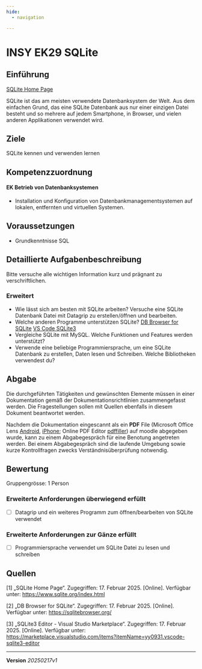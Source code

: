 ```yaml
---
hide:
  - navigation

---
```


# INSY EK29 SQLite

## Einführung

[SQLite Home Page](https://www.sqlite.org/index.html)

SQLite ist das am meisten verwendete Datenbanksystem der Welt. Aus dem einfachen Grund, das eine SQLite Datenbank aus nur einer einzigen Datei besteht und so mehrere auf jedem Smartphone, in Browser, und vielen anderen Applikationen verwendet wird. 

## Ziele

SQLite kennen und verwenden lernen


## Kompetenzzuordnung

#### EK Betrieb von Datenbanksystemen 

* Installation und Konfiguration von Datenbankmanagementsystemen auf lokalen, entfernten und virtuellen Systemen.

## Voraussetzungen

* Grundkenntnisse SQL

## Detaillierte Aufgabenbeschreibung
Bitte versuche alle wichtigen Information kurz und prägnant zu verschriftlichen.

### Erweitert

- Wie lässt sich am besten mit SQLite arbeiten? Versuche eine SQLite Datenbank Datei mit Datagrip zu erstellen/öffnen und bearbeiten.
- Welche anderen Programme unterstützen SQLite? [DB Browser for SQLite](https://sqlitebrowser.org/) [VS Code SQLite3](https://marketplace.visualstudio.com/items?itemName=yy0931.vscode-sqlite3-editor)
- Vergleiche SQLite mit MySQL. Welche Funktionen und Features werden unterstützt?
- Verwende eine beliebige Programmiersprache, um eine SQLite Datenbank zu erstellen, Daten lesen und Schreiben. Welche Bibliotheken verwendest du?

## Abgabe
Die durchgeführten Tätigkeiten und gewünschten Elemente müssen in einer Dokumentation gemäß der Dokumentationsrichtlinien zusammengefasst werden. Die Fragestellungen sollen mit Quellen ebenfalls in diesem Dokument beantwortet werden.

Nachdem die Dokumentation eingescannt als ein **PDF** File (Microsoft Office Lens [Android](https://play.google.com/store/apps/details?id=com.microsoft.office.officelens&hl=de_AT&gl=US), [iPhone](https://apps.apple.com/at/app/microsoft-office-lens-pdf-scan/id975925059); Online PDF Editor [pdffiller](https://www.pdffiller.com/de/)) auf moodle abgegeben wurde, kann zu einem Abgabegespräch für eine Benotung angetreten werden. Bei einem Abgabegespräch sind die laufende Umgebung sowie kurze Kontrollfragen zwecks Verständnisüberprüfung notwendig.

## Bewertung
Gruppengrösse: 1 Person

### Erweiterte Anforderungen **überwiegend erfüllt**

- [ ] Datagrip und ein weiteres Programm zum öffnen/bearbeiten von SQLite verwendet

### Erweiterte Anforderungen **zur Gänze erfüllt**

- [ ] Programmiersprache verwendet um SQLite Datei zu lesen und schreiben

## Quellen

[1] „SQLite Home Page“. Zugegriffen: 17. Februar 2025. [Online]. Verfügbar unter: https://www.sqlite.org/index.html  

[2] „DB Browser for SQLite“. Zugegriffen: 17. Februar 2025. [Online]. Verfügbar unter: https://sqlitebrowser.org/  

[3] „SQLite3 Editor - Visual Studio Marketplace“. Zugegriffen: 17. Februar 2025. [Online]. Verfügbar unter: https://marketplace.visualstudio.com/items?itemName=yy0931.vscode-sqlite3-editor


---
**Version** *20250217v1*